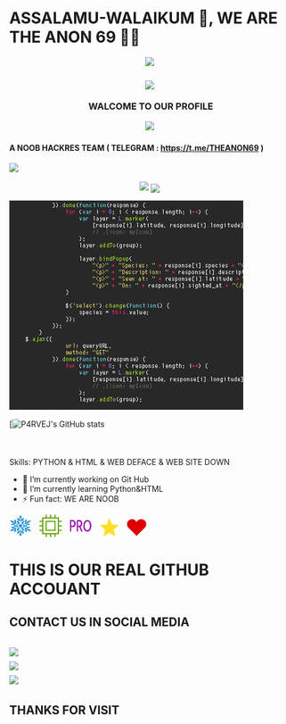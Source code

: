 <h1>ASSALAMU-WALAIKUM  👋, WE ARE THE ANON 69 👾🚀</h1>
<p align="center"><img src="https://img.shields.io/badge/WE%20WORK FOR - BANGLADESH-green?colorA=%23ff0000&colorB=%23017e40&style=flat-square">

<h3 align="center">

<img src="https://emoji.discord.st/emojis/768b108d-274f-4f44-a634-8477b16efce7.gif" width="25">

&nbsp; WALCOME TO OUR PROFILE&nbsp;

<img src="https://emoji.discord.st/emojis/768b108d-274f-4f44-a634-8477b16efce7.gif" width="25">



#### A NOOB HACKRES TEAM ( TELEGRAM : https://t.me/THEANON69 )
<left><img src="https://i.postimg.cc/kGtnc5zt/Picsart-24-02-01-23-06-16-316.jpg" width=",960" height="540">
&nbsp; </left>

<p align="center"><img src="https://img.shields.io/badge/WE%20WE WORK FOR BANGLADESH AND THE MUSLIMS OF THE WORLD - আমরা বাংলাদেশ এবং বিশ্বের মুসলমানদের জন্য কাজ করি-green?colorA=%23ff0000&colorB=%23017e40&style=flat-square">
    

<img align="center" src="https://github-readme-stats.anuraghazra1.vercel.app/api/top-langs/?username=CRAZY-ESX&layout=compact&theme=chartreuse-dark" />

![Alt text](https://github.com/MRVIVEK-CODER/Decompiler/raw/main/106824690-8dd73a00-66ad-11eb-89e2-53e13ac6f594.gif)

[![P4RVEJ's GitHub stats](https://github-readme-stats.vercel.app/api?username=CRAZY-ESX&show_icons=true&theme=chartreuse-dark)  
<br/>
<br/>
<br/>
Skills: PYTHON & HTML & WEB DEFACE & WEB SITE DOWN 

- 🔭 I’m currently working on Git Hub 
- 🌱 I’m currently learning Python&HTML 
- ⚡ Fun fact: WE ARE NOOB

<a href='https://archiveprogram.github.com/'><img src='https://raw.githubusercontent.com/acervenky/animated-github-badges/master/assets/acbadge.gif' width='40' height='40'></a> <a href='https://docs.github.com/en/developers'><img src='https://raw.githubusercontent.com/acervenky/animated-github-badges/master/assets/devbadge.gif' width='40' height='40'></a> <a href='https://github.com/pricing'><img src='https://raw.githubusercontent.com/acervenky/animated-github-badges/master/assets/pro.gif' width='40' height='40'></a> <a href='https://stars.github.com/'><img src='https://raw.githubusercontent.com/acervenky/animated-github-badges/master/assets/starbadge.gif' width='35' height='35'></a> <a href='https://docs.github.com/en/github/supporting-the-open-source-community-with-github-sponsors'><img src='https://raw.githubusercontent.com/acervenky/animated-github-badges/master/assets/sponsorbadge.gif' width='35' height='35'></a> 








</p>







<h1> THIS IS OUR REAL GITHUB ACCOUANT<h5/>
<h2>CONTACT US IN SOCIAL MEDIA<h2/>

[![](https://img.shields.io/badge/Github-black?logo=Github&logoColor=red&labelColor=black)](https://github.com/CRAZY-ESX) <br>
[![](https://img.shields.io/badge/Facebook-black?logo=Facebook&logoColor=red&labelColor=blue)](https://www.facebook.com/ITZSYNTAX) <br>
[![](https://img.shields.io/badge/Telegram-black?logo=Telegram&logoColor=blue&labelColor=black)](https://www.t.me/CRAZY_ESX) <br>

<h2> THANKS FOR VISIT <h2\>
